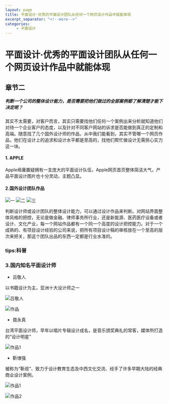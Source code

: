 ```yaml
---
layout: page
title: 平面设计·优秀的平面设计团队从任何一个网页设计作品中就能体现
excerpt_separator: "<!--more-->"
categories:
     - 平面设计
---
```


# 平面设计·优秀的平面设计团队从任何一个网页设计作品中就能体现

## 章节二
##### 判断一个公司的整体设计能力，是否需要把他们做过的全部案例都了解清楚才能下决定呢？
<!--more-->
其实不太需要，对客户而言，其实只需要找他们任何一个案例出来分析就知道他们对待一个企业客户的态度，以及针对不同客户网站的诉求是否能做到真正的定制和高端。随意找了几个国外设计师的作品，从中我们能看到，其实不管哪一个网页作品，他们在设计上的追求和设计水平都是至高的，找他们帮忙做设计无需担心实力这一块。

#### 1. APPLE

Apple毋庸置疑拥有一支庞大的平面设计队伍，Apple网页首页整体简洁大气，产品平面设计图片也十分灵动，主题凸显。

#### 2.国外设计团队作品


![一](https://www.sumaart.com/media/images/20200801/15962804553215.png)
![二](https://www.sumaart.com/media/images/20200801/15962804579233.jpg)
![三](https://www.sumaart.com/media/images/20200801/15962804586258.jpg)  

判断设计师或设计团队的整体设计能力，可以通过设计作品来判断。对网站界面整体风格的把控，无论是做金融、律师事务所行业，还是新能源、医药医疗设备或者设计、文化产业，每一个网站作品都有一个同一个高度的设计把控能力。对于一个成熟的、有项目设计经验的公司来说，把所有项目设计稿的审核放在一个至高的层次来把关，那这个团队出品的东西一定都是行业水准的。

### tips:科普
### 3.国内知名平面设计师
* 吕敬人

以书籍设计为主，亚洲十大设计师之一

![吕敬人](https://pic2.zhimg.com/80/v2-b013bef1e924181010d65dd38cbf5220_720w.jpg?source=1940ef5c) 

![作品](https://pic4.zhimg.com/80/v2-e5f1180d6711d24fdc5da1ca15603517_720w.jpg?source=1940ef5c)

* 聂永真

台湾平面设计师，早年以唱片专辑设计成名，是音乐颁奖典礼的常客，媒体所打造的“设计明星”

![作品1](https://pic2.zhimg.com/80/v2-1e5f480bb30b07d7a89156a675a3ed9d_720w.jpg?source=1940ef5c)

* 靳埭强

被称为“靳叔”、致力于设计教育生态及中西文化交流、经手了许多早期大陆的经典商业设计案例。 

![作品1](https://pic4.zhimg.com/80/v2-b45202d24236ed20bb1c4aa95e4ea06a_720w.jpg?source=1940ef5c)

![作品2](https://pic2.zhimg.com/80/v2-9ecd27295401dc70472ab90db2f197d3_720w.jpg?source=1940ef5c)
